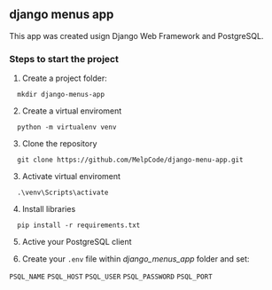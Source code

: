 ## django menus app

This app was created usign Django Web Framework and PostgreSQL.

### Steps to start the project

1. Create a project folder:

```
  mkdir django-menus-app
```

2. Create a virtual enviroment 

```
  python -m virtualenv venv
```

3. Clone the repository

```
  git clone https://github.com/MelpCode/django-menu-app.git
```

3. Activate virtual enviroment

```
  .\venv\Scripts\activate
```

4. Install libraries

```
  pip install -r requirements.txt
```

5. Active your PostgreSQL client

6. Create your ```.env``` file within *django_menus_app* folder and set:

```PSQL_NAME``` ```PSQL_HOST``` ```PSQL_USER``` ```PSQL_PASSWORD``` ```PSQL_PORT```
